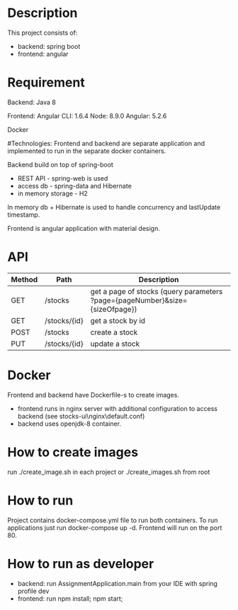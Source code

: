 # Description
This project consists of: 
- backend: spring boot
- frontend: angular

# Requirement
Backend:
Java 8

Frontend:
Angular CLI: 1.6.4
Node: 8.9.0
Angular: 5.2.6

Docker

#Technologies:
Frontend and backend are separate application and implemented to run in the separate docker containers.

Backend build on top of spring-boot
- REST API          - spring-web is used
- access db         - spring-data and Hibernate
- in memory storage - H2

In memory db + Hibernate is used to handle concurrency and lastUpdate timestamp.

Frontend is angular application with material design.

# API
Method       | Path          | Description   |
------------ | ------------- | ------------- |
GET | /stocks      | get a page of stocks (query parameters ?page={pageNumber}&size={sizeOfpage})
GET | /stocks/{id} | get a stock by id
POST| /stocks      | create a stock
PUT | /stocks/{id} | update a stock

# Docker
Frontend and backend have Dockerfile-s to create images. 
- frontend runs in nginx server with additional configuration to access backend (see stocks-ui\nginx\default.conf)
- backend uses openjdk-8 container.

# How to create images
run ./create_image.sh in each project or ./create_images.sh from root

# How to run
Project contains docker-compose.yml file to run both containers.
To run applications just run docker-compose up -d. Frontend will run on the port 80.

# How to run as developer
- backend:  run AssignmentApplication.main from your IDE with spring profile dev
- frontend: run npm install; npm start;
